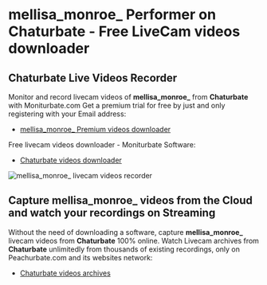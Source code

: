 # mellisa_monroe_ Performer on Chaturbate - Free LiveCam videos downloader

## Chaturbate Live Videos Recorder

Monitor and record livecam videos of **mellisa_monroe_** from **Chaturbate** with Moniturbate.com
Get a premium trial for free by just and only registering with your Email address:
* [mellisa_monroe_ Premium videos downloader](https://moniturbate.com/request-demo-licence-key.html)

Free livecam videos downloader - Moniturbate Software:
* [Chaturbate videos downloader](https://moniturbate.com/moniturbate-download-software.html)

![mellisa_monroe_ livecam videos recorder](https://peachurnet.com/templates/moniturbate-software.png)


## Capture mellisa_monroe_ videos from the Cloud and watch your recordings on Streaming

Without the need of downloading a software, capture **mellisa_monroe_** livecam videos from **Chaturbate** 100% online.
Watch Livecam archives from **Chaturbate** unlimitedly from thousands of existing recordings, only on Peachurbate.com and its websites network:
* [Chaturbate videos archives](https://peachurnet.com/)